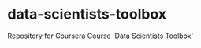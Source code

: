 data-scientists-toolbox
=======================

Repository for Coursera Course 'Data Scientists Toolbox'
